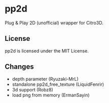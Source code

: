 # pp2d

Plug & Play 2D (unofficial) wrapper for Citro3D.

## License

pp2d is licensed under the MIT License.

## Changes

* depth parameter (Ryuzaki-MrL)
* standalone pp2d_free_texture (LiquidFenrir)
* 3d support (Robz8)
* load png from memory (ErmanSayin)
